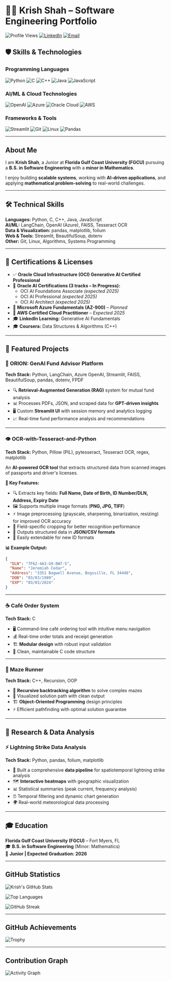 # 👨‍💻 Krish Shah – Software Engineering Portfolio

![Profile Views](https://komarev.com/ghpvc/?username=krishshah&color=blue&style=flat-square)
[![LinkedIn](https://img.shields.io/badge/LinkedIn-Connect-blue?style=flat-square&logo=linkedin)](https://linkedin.com/in/krish-sshah)
[![Email](https://img.shields.io/badge/Email-ksshah1283@eagle.fgcu.edu-red?style=flat-square&logo=gmail)](mailto:ksshah1283@eagle.fgcu.edu)

## 🛡️ Skills & Technologies

### Programming Languages
![Python](https://img.shields.io/badge/Python-3776AB?style=for-the-badge&logo=python&logoColor=white)
![C](https://img.shields.io/badge/C-00599C?style=for-the-badge&logo=c&logoColor=white)
![C++](https://img.shields.io/badge/C++-00599C?style=for-the-badge&logo=cplusplus&logoColor=white)
![Java](https://img.shields.io/badge/Java-ED8B00?style=for-the-badge&logo=java&logoColor=white)
![JavaScript](https://img.shields.io/badge/JavaScript-F7DF1E?style=for-the-badge&logo=javascript&logoColor=black)

### AI/ML & Cloud Technologies
![OpenAI](https://img.shields.io/badge/OpenAI-412991?style=for-the-badge&logo=openai&logoColor=white)
![Azure](https://img.shields.io/badge/Microsoft_Azure-0089D0?style=for-the-badge&logo=microsoft-azure&logoColor=white)
![Oracle Cloud](https://img.shields.io/badge/Oracle_Cloud-F80000?style=for-the-badge&logo=oracle&logoColor=white)
![AWS](https://img.shields.io/badge/AWS-232F3E?style=for-the-badge&logo=amazon-aws&logoColor=white)

### Frameworks & Tools
![Streamlit](https://img.shields.io/badge/Streamlit-FF4B4B?style=for-the-badge&logo=streamlit&logoColor=white)
![Git](https://img.shields.io/badge/Git-F05032?style=for-the-badge&logo=git&logoColor=white)
![Linux](https://img.shields.io/badge/Linux-FCC624?style=for-the-badge&logo=linux&logoColor=black)
![Pandas](https://img.shields.io/badge/Pandas-150458?style=for-the-badge&logo=pandas&logoColor=white)

---

## About Me

I am **Krish Shah**, a Junior at **Florida Gulf Coast University (FGCU)** pursuing a **B.S. in Software Engineering** with a **minor in Mathematics**.

I enjoy building **scalable systems**, working with **AI-driven applications**, and applying **mathematical problem-solving** to real-world challenges.

---

## 🛠 Technical Skills

**Languages:** Python, C, C++, Java, JavaScript  
**AI/ML:** LangChain, OpenAI (Azure), FAISS, Tesseract OCR  
**Data & Visualization:** pandas, matplotlib, folium  
**Web & Tools:** Streamlit, BeautifulSoup, dotenv  
**Other:** Git, Linux, Algorithms, Systems Programming

---

## 📜 Certifications & Licenses

- ✅ **Oracle Cloud Infrastructure (OCI) Generative AI Certified Professional**
- 🔄 **Oracle AI Certifications (3 tracks – In Progress):**
  - OCI AI Foundations Associate *(expected 2025)*
  - OCI AI Professional *(expected 2025)*
  - OCI AI Architect *(expected 2025)*
- 📅 **Microsoft Azure Fundamentals (AZ-900)** – *Planned*
- 📅 **AWS Certified Cloud Practitioner** – *Expected 2025*
- 🎓 **LinkedIn Learning:** Generative AI Fundamentals
- 🎓 **Coursera:** Data Structures & Algorithms (C++)

---

## 🚀 Featured Projects

### 🤖 ORION: GenAI Fund Advisor Platform
**Tech Stack:** Python, LangChain, Azure OpenAI, Streamlit, FAISS, BeautifulSoup, pandas, dotenv, FPDF

- 🔍 **Retrieval-Augmented Generation (RAG)** system for mutual fund analysis
- 📊 Processes PDFs, JSON, and scraped data for **GPT-driven insights**
- 🖥️ Custom **Streamlit UI** with session memory and analytics logging
- 📈 Real-time fund performance analysis and recommendations

---

### 👁️ OCR-with-Tesseract-and-Python
**Tech Stack:** Python, Pillow (PIL), pytesseract, Tesseract OCR, regex, matplotlib

An **AI-powered OCR tool** that extracts structured data from scanned images of passports and driver's licenses.

**🌟 Key Features:**
- 🔍 Extracts key fields: **Full Name, Date of Birth, ID Number/DLN, Address, Expiry Date**
- 🖼️ Supports multiple image formats (**PNG, JPG, TIFF**)
- ⚡ Image preprocessing (grayscale, sharpening, binarization, resizing) for improved OCR accuracy
- 🎯 Field-specific cropping for better recognition performance
- 📄 Outputs structured data in **JSON/CSV formats**
- 🔧 Easily extendable for new ID formats

**📊 Example Output:**
```json
{
  "DLN": "7F62-4A3-G9-0W7-5",
  "Name": "Jeremiah Cedar",
  "Address": "3351 Bagwell Avenue, Bogsville, FL 34448",
  "DOB": "03/03/1989",
  "EXP": "03/03/2024"
}
```

---

### ☕ Café Order System
**Tech Stack:** C

- 🖥️ Command-line café ordering tool with intuitive menu navigation
- 💰 Real-time order totals and receipt generation
- 🏗️ **Modular design** with robust input validation
- 🔧 Clean, maintainable C code structure

---

### 🧩 Maze Runner
**Tech Stack:** C++, Recursion, OOP

- 🔄 **Recursive backtracking algorithm** to solve complex mazes
- 🎨 Visualized solution path with clean output
- 🏗️ **Object-Oriented Programming** design principles
- ⚡ Efficient pathfinding with optimal solution guarantee

---

## 🔬 Research & Data Analysis

### ⚡ Lightning Strike Data Analysis
**Tech Stack:** Python, pandas, folium, matplotlib

- 🔧 Built a comprehensive **data pipeline** for spatiotemporal lightning strike analysis
- 🗺️ **Interactive heatmaps** with geographic visualization
- 📊 Statistical summaries (peak current, frequency analysis)
- ⏰ Temporal filtering and dynamic chart generation
- 🌍 Real-world meteorological data processing

---

## 🎓 Education

**Florida Gulf Coast University (FGCU)** – Fort Myers, FL  
🎓 **B.S. in Software Engineering** (Minor: Mathematics)  
📅 **Junior | Expected Graduation: 2026**

---

## GitHub Statistics

![Krish's GitHub Stats](https://github-readme-stats.vercel.app/api?username=krocks9903&show_icons=true&theme=radical&count_private=true)

![Top Languages](https://github-readme-stats.vercel.app/api/top-langs/?username=krocks9903&layout=compact&theme=radical)

![GitHub Streak](https://github-readme-streak-stats.herokuapp.com/?user=krocks9903&theme=radical)

---

## GitHub Achievements

![Trophy](https://github-profile-trophy.vercel.app/?username=krocks9903&theme=radical&column=7)

---

## Contribution Graph

![Activity Graph](https://github-readme-activity-graph.cyclic.app/graph?username=krocks9903&theme=radical)
